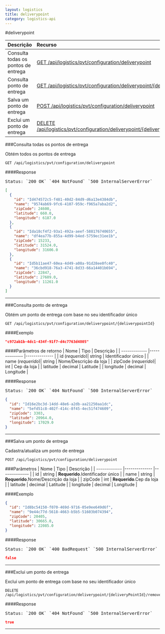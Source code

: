 ```yaml
---
layout: logistics
title: deliverypoint
category: logistics-api
---
```


#deliverypoint


| Descrição     | Recurso     |
| ------------- |:------------|
| Consulta todas os pontos de entrega| [GET /api/logistics/pvt/configuration/deliverypoint](#consulta-todas-os-pontos-de-entrega) |
| Consulta ponto de entrega| [GET /api/logistics/pvt/configuration/deliverypoint/{deliverypointId}](#consulta-ponto-de-entrega) |
| Salva um ponto de entrega| [POST /api/logistics/pvt/configuration/deliverypoint](#salva-um-ponto-de-entrega) |
| Exclui um ponto de entrega| [DELETE /api/logistics/pvt/configuration/deliverypoint/{deliveryPointId}/remove](#exclui-um-ponto-de-entrega) |

###Consulta todas os pontos de entrega

Obtém todos os pontos de entrega

```
GET /api/logistics/pvt/configuration/deliverypoint
```







####Response

<pre class="headers">
Status: `200 OK` `404 NotFound` `500 InternalServerError` 
</pre>

```json
[
  {
    "id": "Id474572c5-f481-40d2-84d9-d6a13e4384db",
    "name": "9574ab69-9fc6-4107-959c-f965a7aba2d2",
    "zipCode": 24600,
    "latitude": 660.0,
    "longitude": 6187.0
  },
  {
    "id": "Ida18cf4f2-93a1-492a-aeef-588176740655",
    "name": "df4ea77b-855a-4d99-b4ed-5759ec31ee1b",
    "zipCode": 15233,
    "latitude": 31524.0,
    "longitude": 31606.0
  },
  {
    "id": "Id5b11ae47-60ea-4d49-a08a-91d28ee0fc40",
    "name": "36cbd918-76a3-4741-8d33-66a14401b694",
    "zipCode": 22847,
    "latitude": 27609.0,
    "longitude": 11261.0
  }
]
```
---

###Consulta ponto de entrega

Obtém um ponto de entrega com base no seu identificador único

```
GET /api/logistics/pvt/configuration/deliverypoint/{deliverypointId}
```



####Exemplo
```json
"c972ab1b-4dc1-434f-91f7-d4c7763d4805"
```


####Parâmetros de retorno
| Nome           | Tipo           | Descrição     |
| -------------  |--------------  |-------------- |
| id (*requerido*)| string     | Identificador único |
| name (*requerido*)| string     | Nome/Descrição da loja |
| zipCode (*requerido*)| int     | Cep da loja |
| latitude | decimal     | Latitude |
| longitude | decimal     | Longitude |


####Response

<pre class="headers">
Status: `200 OK` `404 NotFound` `500 InternalServerError` 
</pre>

```json
{
  "id": "Id16e2bc3d-14dd-48e6-a2db-aa21250aa1dc",
  "name": "5efd51c8-402f-414c-8f45-4ec51f474609",
  "zipCode": 3303,
  "latitude": 20964.0,
  "longitude": 17029.0
}
```
---

###Salva um ponto de entrega

Cadastra/atualiza um ponto de entrega

```
POST /api/logistics/pvt/configuration/deliverypoint
```

###Parâmetros
| Nome           | Tipo           | Descrição     |
| -------------  |--------------  |-------------- |
| id    | string     | **Requerido**.Identificador único |
| name    | string     | **Requerido**.Nome/Descrição da loja |
| zipCode    | int     | **Requerido**.Cep da loja |
| latitude    | decimal     | Latitude |
| longitude    | decimal     | Longitude |


####Exemplo
```json
{
  "id": "Id8bc54150-f070-469d-9716-05e9ee649d6f",
  "name": "9e44c77d-5618-4663-b5b5-51603b074394",
  "zipCode": 20405,
  "latitude": 30665.0,
  "longitude": 22085.0
}
```




####Response

<pre class="headers">
Status: `200 OK` `400 BadRequest` `500 InternalServerError` 
</pre>

```json
false
```
---

###Exclui um ponto de entrega

Exclui um ponto de entrega com base no seu identificador único

```
DELETE /api/logistics/pvt/configuration/deliverypoint/{deliveryPointId}/remove
```







####Response

<pre class="headers">
Status: `200 OK` `404 NotFound` `500 InternalServerError` 
</pre>

```json
true
```
---

